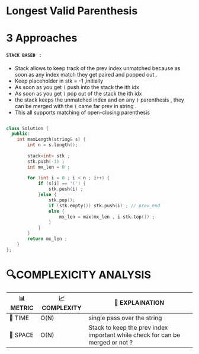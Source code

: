 # Longest Valid Parenthesis

# 3 Approaches
#### `STACK BASED ` :

- Stack allows to keep track of the prev index unmatched because as soon as any index match they get paired and popped out .
- Keep placeholder in stk = -1 ,initially
- As soon as you get `(` push into the stack the ith idx 
- As soon as you get `)` pop out of the stack the ith idx
- the stack keeps the unmatched index and on any `)` parenthesis , they can be merged with the `(` came far prev in string .
- This all supports matching of open-closing parenthesis 
```cpp

class Solution {
  public:
    int maxLength(string& s) {
        int n = s.length();
        
        stack<int> stk ;
        stk.push(-1) ;
        int mx_len = 0 ;
        
        for (int i = 0 ; i < n ; i++) {
            if (s[i] == '(') {
                stk.push(i) ;
            }else {
                stk.pop();
                if (stk.empty()) stk.push(i) ; // prev_end
                else {
                    mx_len = max(mx_len , i-stk.top()) ;
                }
            }
        }
        return mx_len ;
    }
};
```

# 🔍COMPLEXICITY ANALYSIS

| 📊 METRIC  | 📈 COMPLEXITY	  |  🧩 EXPLAINATION |
|-----------|-------------|------------|
| 🧭 TIME  |     O(N)   | single pass over the string |
| 🧠 SPACE |      O(N)      |    Stack to keep the prev index important while check for can be merged or not ? |


